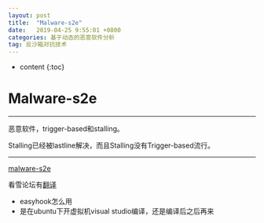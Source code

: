 ```yaml
---
layout: post
title:  "Malware-s2e"
date:   2019-04-25 9:55:01 +0800
categories: 基于动态的恶意软件分析
tag: 反沙箱对抗技术
---
```

* content
{:toc}


# Malware-s2e

---

恶意软件，trigger-based和stalling。

Stalling已经被lastline解决，而且Stalling没有Trigger-based流行。

---

[malware-s2e](https://adrianherrera.github.io/post/malware-s2e/)

看雪论坛有[翻译](https://bbs.pediy.com/thread-246824.htm)

* easyhook怎么用
* 是在ubuntu下开虚拟机visual studio编译，还是编译后之后再来

